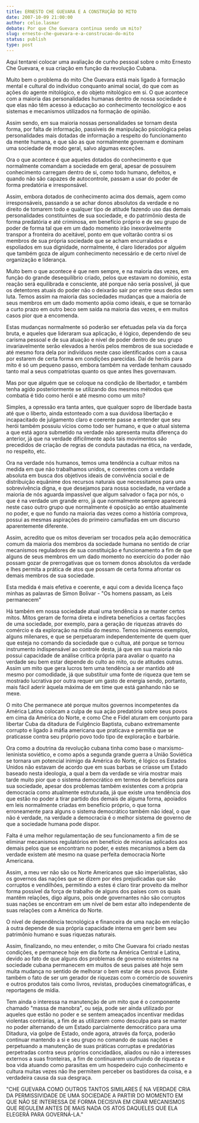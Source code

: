 ```yaml
---
title: ERNESTO CHE GUEVARA E A CONSTRUÇÃO DO MITO
date: 2007-10-09 21:00:00
author: celio.lasmar
debate: Por que Che Guevara continua sendo um mito?
slug: ernesto-che-guevara-e-a-construcao-do-mito
status: publish 
type: post
---
```


Aqui tentarei colocar uma avaliação de cunho pessoal sobre o mito Ernesto Che Guevara, e sua criação em função da revolução Cubana.  

 Muito bem o problema do mito Che Guevara está mais ligado à formação mental e cultural do indivíduo conquanto animal social, do que com as ações do agente mitológico, e do objeto mitológico em si. O que acontece com a maioria das personalidades humanas dentro de nossa sociedade é que elas não têm acesso à educação ao conhecimento tecnológico e aos sistemas e mecanismos utilizados na formação de opinião.  

 Assim sendo, em sua maioria nossas personalidades se tornam desta forma, por falta de informação, passíveis de manipulação psicológica pelas personalidades mais dotadas de informação a respeito do funcionamento da mente humana, e que são as que normalmente governam e dominam uma sociedade de modo geral, salvo algumas exceções.  

Ora o que acontece é que aqueles dotados do conhecimento e que normalmente comandam a sociedade em geral, apesar de possuírem conhecimento carregam dentro de si, como todo humano, defeitos, e quando não são capazes de autocontrole, passam a usar do poder de forma predatória e irresponsável.  

Assim, embora dotados de conhecimento acima dos demais, agem como irresponsáveis, passando a se achar donos absolutos da verdade e no direito de tomarem todo e qualquer tipo de atitude fazendo uso das demais personalidades constituintes de sua sociedade, e do patrimônio desta de forma predatória e até criminosa, em benefício próprio e de seu grupo de poder de forma tal que em um dado momento irão inexoràvelmente transpor a fronteira do aceitável, ponto em que voltarão contra si os membros de sua própria sociedade que se acham encurralados e espoliados em sua dignidade, normalmente, é claro liderados por alguém que também goza de algum conhecimento necessário e de certo nível de organização e liderança.  

 Muito bem o que acontece é que nem sempre, e na maioria das vezes, em função do grande desequilíbrio criado, pelos que estavam no domínio, esta reação será equilibrada e consciente, até porque não seria possível, já que os detentores atuais do poder não o deixarão sair por entre seus dedos sem luta. Temos assim na maioria das sociedades mudanças que a maioria de seus membros em um dado momento apóia como ideais, e que se tornarão a curto prazo em outro beco sem saída na maioria das vezes, e em muitos casos pior que a encomenda.  

Estas mudanças normalmente só poderão ser efetuadas pela via da força bruta, e aqueles que lideraram sua aplicação, é lógico, dependendo de seu carisma pessoal e de sua atuação e nível de poder dentro de seu grupo invariavelmente serão elevados a heróis pelos membros de sua sociedade e até mesmo fora dela por indivíduos neste caso identificados com a causa por estarem de certa forma em condições parecidas. Daí de heróis para mito é só um pequeno passo, embora também na verdade tenham causado tanto mal a seus compatriotas quanto os que antes lhes governavam.  

Mas por que alguém que se coloque na condição de libertador, e também tenha agido posteriormente se utilizando dos mesmos métodos que combatia é tido como herói e até mesmo como um mito?   

Simples, a opressão era tanta antes, que qualquer sopro de liberdade basta até que o liberto, ainda estonteado com a sua duvidosa libertação e incapacitado de julgamento claro e coerente passe a entender que seu herói também possuiu vícios como todo ser humano, e que o atual sistema a que está agora submetido na verdade não apresenta muita diferença do anterior, já que na verdade dificilmente após tais movimentos são precedidos de criação de regras de conduta pautadas na ética, na verdade, no respeito, etc.   

Ora na verdade nós humanos, temos uma tendência a cultuar mitos na medida em que não trabalhamos unidos, e coerentes com a verdade absoluta em busca dos objetivos ideais de convivência social e de distribuição equânime dos recursos naturais que necessitamos para uma sobrevivência digna, e que desejamos para nossa sociedade, na verdade a maioria de nós aguarda impassível que algum salvador o faça por nós, o que é na verdade um grande erro, já que normalmente sempre aparecerá neste caso outro grupo que normalmente é oposição ao então atualmente no poder, e que no fundo na maioria das vezes como a história comprova, possui as mesmas aspirações do primeiro camufladas em um discurso aparentemente diferente.  

Assim, acredito que os mitos deveriam ser trocados pela ação democrática comum da maioria dos membros da sociedade humana no sentido de criar mecanismos reguladores de sua constituição e funcionamento a fim de que alguns de seus membros em um dado momento no exercício do poder não possam gozar de prerrogativas que os tornem donos absolutos da verdade e lhes permita a prática de atos que possam de certa forma afrontar os demais membros de sua sociedade.  

Esta medida é mais efetiva e coerente, e aqui com a devida licença faço minhas as palavras de Simon Bolivar - "Os homens passam, as Leis permanecem"  

Há também em nossa sociedade atual uma tendência a se manter certos mitos. Mitos geram de forma direta e indireta benefícios a certas facções de uma sociedade, por exemplo, para a geração de riquezas através do comércio e da exploração na mídia do mesmo. Temos inúmeros exemplos, alguns milenares, e que se perpetuaram independentemente de quem quer que esteja no comando da sociedade que o cultua, até porque se tornou instrumento indispensável ao controle desta, já que em sua maioria não possui capacidade de análise crítica própria para avaliar o quanto na verdade seu bem estar depende do culto ao mito, ou de atitudes outras. Assim um mito que gera lucros tem uma tendência a ser mantido até mesmo por comodidade, já que substituir uma fonte de riqueza que tem se mostrado lucrativa por outra requer um gasto de energia sendo, portanto, mais fácil aderir àquela máxima de em time que está ganhando não se mexe.  

O mito Che permanece até porque muitos governos incompetentes da América Latina colocam a culpa de sua ação predatória sobre seus povos em cima da América do Norte, e como Che e Fidel aturam em conjunto para libertar Cuba da ditadura de Fulgêncio Baptista, cubano extremamente corrupto e ligado à máfia americana que praticava e permitia que se praticasse contra seu próprio povo todo tipo de exploração e barbárie.  

Ora como a doutrina da revolução cubana tinha como base o marxismo-leninista soviético, e como após a segunda grande guerra a União Soviética se tornara um potencial inimigo da América do Norte, é lógico os Estados Unidos não estavam de acordo que em suas barbas se criasse um Estado baseado nesta ideologia, a qual a bem da verdade se viria mostrar mais tarde muito pior que o sistema democrático em termos de benefícios para sua sociedade, apesar dos problemas também existentes com a própria democracia como atualmente estruturada, já que existe uma tendência dos que estão no poder a tirar partido dos demais de alguma forma, apoiados em leis normalmente criadas em benefício próprio, o que torna erroneamente para alguns o sistema democrático também não ideal, o que não é verdade, na verdade a democracia é o melhor sistema de governo de que a sociedade humana pode dispor.  

 Falta é uma melhor regulamentação de seu funcionamento a fim de se eliminar mecanismos regulatórios em benefício de minorias aplicados aos demais pelos que se encontram no poder, e estes mecanismos a bem da verdade existem até mesmo na quase perfeita democracia Norte Americana.  

Assim, a meu ver não são os Norte Americanos que são imperialistas, são os governos das nações que se dizem por eles prejudicadas que são corruptos e vendilhões, permitindo a estes é claro tirar proveito da melhor forma possível da força de trabalho de alguns dos países com os quais mantêm relações, digo alguns, pois onde governantes não são corruptos suas nações se encontram em um nível de bem estar alto independente de suas relações com a América do Norte.  

O nível de dependência tecnológica e financeira de uma nação em relação à outra depende de sua própria capacidade interna em gerir bem seu patrimônio humano e suas riquezas naturais.  

Assim, finalizando, no meu entender, o mito Che Guevara foi criado nestas condições, e permanece hoje em dia forte na América Central e Latina, devido ao fato de que alguns dos problemas de governo existentes na sociedade cubana permanecem em muitos de seus países até hoje sem muita mudança no sentido de melhorar o bem estar de seus povos. Existe também o fato de ser um gerador de riquezas com o comércio de souvenirs e outros produtos tais como livros, revistas, produções cinematográficas, e reportagens de mídia.  

Tem ainda o interessa na manutenção de um mito que é o componente chamado "massa de manobra", ou seja, pode ser ainda utilizado por aqueles que estão no poder e se sentem ameaçados incentivar medidas violentas contrárias, a fim de as utilizarem como desculpa para se manter no poder alternando de um Estado parcialmente democrático para uma Ditadura, via golpe de Estado, onde agora, através da força, poderão continuar mantendo a si e seu grupo no comando de suas nações e perpetuando a manutenção de suas práticas corruptas e predatórias perpetradas contra seus próprios concidadãos, aliados ou não a interesses externos a suas fronteiras, a fim de continuarem usufruindo de riqueza e boa vida atuando como parasitas em um hospedeiro cujo conhecimento e cultura muitas vezes não lhe permitem perceber os bastidores da coisa, e a verdadeira causa da sua desgraça.  

"CHE GUEVARA COMO OUTROS TANTOS SIMILARES É NA VERDADE CRIA DA PERMISSIVIDADE DE UMA SOCIEDADE A PARTIR DO MOMENTO EM QUE NÃO SE INTERESSA DE FORMA DECISIVA EM CRIAR MECANISMOS QUE REGULEM ANTES DE MAIS NADA OS ATOS DAQUELES QUE ELA ELEGERÁ PARA GOVERNÁ-LA."
